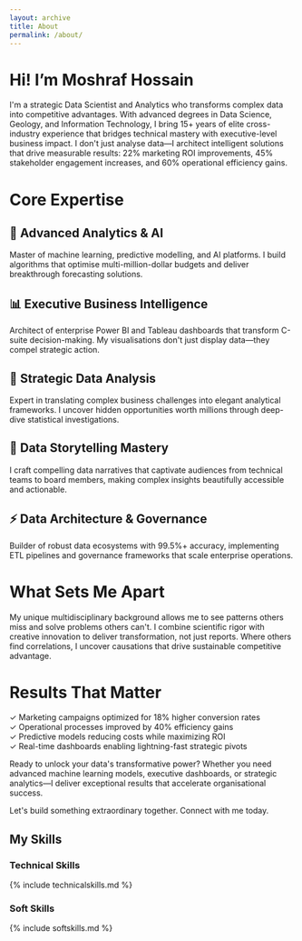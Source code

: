 ```yaml
---
layout: archive
title: About
permalink: /about/
---
```

# Hi! I’m Moshraf Hossain 
I'm a strategic Data Scientist and Analytics who transforms complex data into competitive advantages. With advanced degrees in Data Science, Geology, and Information Technology, I bring 15+ years of elite cross-industry experience that bridges technical mastery with executive-level business impact.
I don't just analyse data—I architect intelligent solutions that drive measurable results: 22% marketing ROI improvements, 45% stakeholder engagement increases, and 60% operational efficiency gains.

# Core Expertise
## 🚀 Advanced Analytics & AI
Master of machine learning, predictive modelling, and AI platforms. I build algorithms that optimise multi-million-dollar budgets and deliver breakthrough forecasting solutions.
## 📊 Executive Business Intelligence
Architect of enterprise Power BI and Tableau dashboards that transform C-suite decision-making. My visualisations don't just display data—they compel strategic action.
## 🎯 Strategic Data Analysis
Expert in translating complex business challenges into elegant analytical frameworks. I uncover hidden opportunities worth millions through deep-dive statistical investigations.
## 🎨 Data Storytelling Mastery
I craft compelling data narratives that captivate audiences from technical teams to board members, making complex insights beautifully accessible and actionable.
## ⚡ Data Architecture & Governance
Builder of robust data ecosystems with 99.5%+ accuracy, implementing ETL pipelines and governance frameworks that scale enterprise operations.
# What Sets Me Apart
My unique multidisciplinary background allows me to see patterns others miss and solve problems others can't. I combine scientific rigor with creative innovation to deliver transformation, not just reports. Where others find correlations, I uncover causations that drive sustainable competitive advantage.
# Results That Matter
✓ Marketing campaigns optimized for 18% higher conversion rates  
✓ Operational processes improved by 40% efficiency gains  
✓ Predictive models reducing costs while maximizing ROI  
✓ Real-time dashboards enabling lightning-fast strategic pivots 

Ready to unlock your data's transformative power? Whether you need advanced machine learning models, executive dashboards, or strategic analytics—I deliver exceptional results that accelerate organisational success.

Let's build something extraordinary together. Connect with me today.


## My Skills
### Technical Skills

{% include technicalskills.md %}

### Soft Skills

{% include softskills.md %}